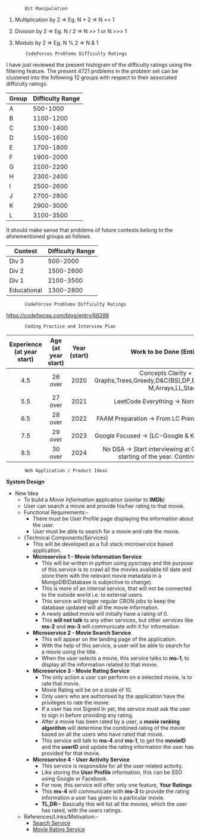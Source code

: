           Bit Manipulation
1. Multiplication by 2 => Eg. N * 2 => N << 1
2. Division by 2 => Eg. N / 2 => N >> 1 or N >>> 1
3. Modulo by 2 => Eg. N % 2 => N & 1

           CodeForces Problems Difficulty Ratings

I have just reviewed the present histogram of the difficulty ratings using the filtering feature. The present 4721 problems in the problem set can be clustered into the following 12 groups with respect to their associated difficulty ratings.

| Group | Difficulty Range |
|-------|------------------|
| A     | 500-1000         |
| B     | 1100-1200        |
| C     | 1300-1400        |
| D     | 1500-1600        |
| E     | 1700-1800        |
| F     | 1900-2000        |
| G     | 2100-2200        |
| H     | 2300-2400        |
| I     | 2500-2600        |
| J     | 2700-2800        |
| K     | 2900-3000        |
| L     | 3100-3500        |

It should make sense that problems of future contests belong to the aforementioned groups as follows.

| Contest     | Difficulty Range |
|-------------|------------------|
| Div 3       | 500-2000         |
| Div 2       | 1500-2600        |
| Div 1       | 2100-3500        |
| Educational | 1300-2800        |

           CodeForces Problems Difficulty Ratings
https://codeforces.com/blog/entry/68288
           
           Coding Practice and Interview Plan
           
| Experience (at year start) | Age (at year start) | Year (start) |                                  Work to be Done (Entire Year)                                 |    Interviewing (at year start)   |
|:--------------------------:|:-------------------:|:------------:|:----------------------------------------------------------------------------------------------:|:---------------------------------:|
| 4.5                        | 26 over             | 2020         | Concepts Clarity + LC -> Graphs,Trees,Greedy,D&C(BS),DP,BT,Sort,HashMap,Bit-M,Arrays,LL,Stack  |                                   |
| 5.5                        | 27 over             | 2021         | LeetCode Everything -> Normal + Premium                                                        | Freshworks(Feb)/Walmart(Apr)      |
| 6.5                        | 28 over             | 2022         | FAAM Preparation -> From LC Premium(Interview Prep)                                            | Except FAAMG all others (Top 100) |
| 7.5                        | 29 over             | 2023         | Google Focused -> [LC-Google & KickStart Past Papers]                                          | Only FAAM                         |
| 8.5                        | 30 over             | 2024         | No DSA -> Start interviewing at Google -> From the starting of the year. Continue Practicing   | Only G                            |
           
           Web Application / Product Ideas
           
**System Design**
 - New Idea
    - To build a *Movie Information* application (similar to **IMDb**)
    - User can search a movie and provide his/her rating to that movie.
    - Functional Requirements:-
        - There must be User Profile page displaying the information about the user.
        - User must be able to search for a movie and rate the movie.
    - {Technical Components/Services}
        - This will be developed as a full stack microservice based application.
        - **Microservice 1 - Movie Information Service**
            - This will be written in python using pyscrapy and the purpose of this service is to crawl all 
            the movies available till date and store them with the relevant movie metadata in a 
            MongoDB(Database is subjective to change).
            - This is more of an internal service, that will not be connected to the outside world i.e. to external users.
            - This service will trigger regular CRON jobs to keep the database updated will all the movie information.
            - A newly added movie will initially have a rating of 0.
            - This **will not talk** to any other services, but other services like **ms-2** and **ms-3** will communicate
            with it for information.
        - **Microservice 2 - Movie Search Service**
            - This will appear on the landing page of the application.
            - With the help of this service, a user will be able to search for a movie using the title.
            - When the user selects a movie, this service talks to **ms-1**, to display all the information
            related to that movie.
        - **Microservice 3 - Movie Rating Service**
            - The only action a user can perform on a selected movie, is to rate that movie.
            - Movie Rating will be on a scale of 10.
            - Only users who are authorised by the application have the privileges to rate the movie.
            - If a user has not Signed In yet, the service must ask the user to sign in before providing any
            rating.
            - After a movie has been rated by a user, a **movie ranking algorithm** will determine the combined
            rating of the movie based on all the users who have rated that movie.
            - This service will talk to **ms-4** and **ms-1**, to get the **movieID** and the **userID** and update
            the rating information the user has provided for that movie.
        - **Microservice 4 - User Activity Service**
            - This service is responsible for all the user related activity.
            - Like storing the **User Profile** information, this can be SSO using Google or Facebook.
            - For now, this service will offer only one feature, **Your Ratings**
            - This **ms-4** will communicate with **ms-3** to provide the rating information a user has given
             to a particular movie.
            - **TL,DR:-** Basically this will list all the movies, which the user has rated, with the users ratings.
    - References/Links/Motivation:-
        - [Search Service](https://www.sitepoint.com/building-recipe-search-site-angular-elasticsearch/)
        - [Movie Rating Service](https://www.youtube.com/watch?v=Dmvhe2cw-_k)